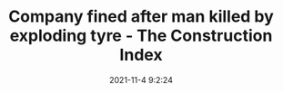 ---
"title": "Company fined after man killed by exploding tyre - The Construction Index"
"date": "2021-11-4 9:2:24"
"feed_name": "GOOGLENEWSCONSTRUCTION"
"feed_website": "https://news.google.com/search?q=construction%2Bincident&hl=en-US&gl=US&ceid=US:en"
"feed_rss": "https://news.google.com/rss/search?q=construction%2Bincident&hl=en-US&gl=US&ceid=US:en"
"link": "https://www.theconstructionindex.co.uk/news/view/company-fined-after-man-killed-by-exploding-tyre"
"source": "{'href': 'https://www.theconstructionindex.co.uk', 'title': 'The Construction Index'}"
"file": "_posts/2021-1-1-47a18ededc9eb221e1e92aa6e89c934243e9c464.md"
"accident": "1"
"drilling": "0"
"dead": "0"
"injured": "1"
"arrested": "0"
"place": "unknown place"
"where": "unknown site"
"causes": "explosion"
"place_uri": "unknown place"
---